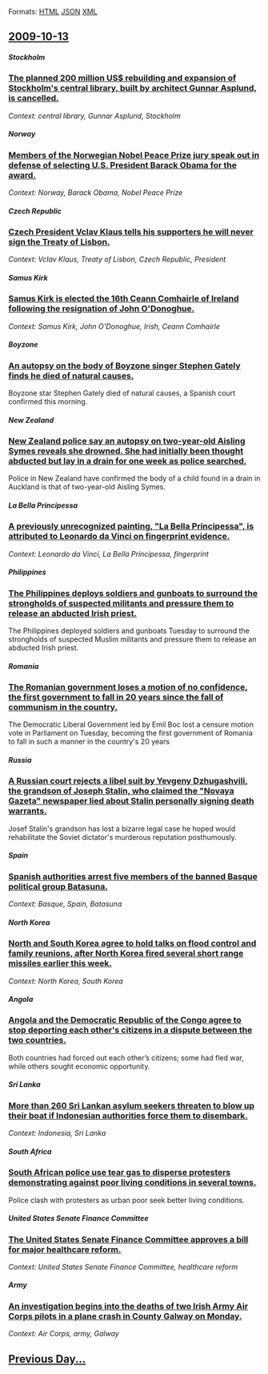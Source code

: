 
Formats: [HTML](2009/10/13/index.html)  [JSON](2009/10/13/index.json)  [XML](2009/10/13/index.xml)  

## [2009-10-13](/news/2009/10/13/index.md)

##### Stockholm
### [ The planned 200 million US$ rebuilding and expansion of Stockholm's central library, built by architect Gunnar Asplund, is cancelled. ](/news/2009/10/13/the-planned-200-million-us-rebuilding-and-expansion-of-stockholm-s-central-library-built-by-architect-gunnar-asplund-is-cancelled.md)
_Context: central library, Gunnar Asplund, Stockholm_

##### Norway
### [ Members of the Norwegian Nobel Peace Prize jury speak out in defense of selecting U.S. President Barack Obama for the award. ](/news/2009/10/13/members-of-the-norwegian-nobel-peace-prize-jury-speak-out-in-defense-of-selecting-u-s-president-barack-obama-for-the-award.md)
_Context: Norway, Barack Obama, Nobel Peace Prize_

##### Czech Republic
### [ Czech President Vclav Klaus tells his supporters he will never sign the Treaty of Lisbon. ](/news/2009/10/13/czech-president-vaclav-klaus-tells-his-supporters-he-will-never-sign-the-treaty-of-lisbon.md)
_Context: Vclav Klaus, Treaty of Lisbon, Czech Republic, President_

##### Samus Kirk
### [ Samus Kirk is elected the 16th Ceann Comhairle of Ireland following the resignation of John O'Donoghue. ](/news/2009/10/13/seamus-kirk-is-elected-the-16th-ceann-comhairle-of-ireland-following-the-resignation-of-john-o-donoghue.md)
_Context: Samus Kirk, John O'Donoghue, Irish, Ceann Comhairle_

##### Boyzone
### [ An autopsy on the body of Boyzone singer Stephen Gately finds he died of natural causes. ](/news/2009/10/13/an-autopsy-on-the-body-of-boyzone-singer-stephen-gately-finds-he-died-of-natural-causes.md)
Boyzone star Stephen Gately died of natural causes, a Spanish court confirmed this morning.

##### New Zealand
### [ New Zealand police say an autopsy on two-year-old Aisling Symes reveals she drowned. She had initially been thought abducted but lay in a drain for one week as police searched. ](/news/2009/10/13/new-zealand-police-say-an-autopsy-on-two-year-old-aisling-symes-reveals-she-drowned-she-had-initially-been-thought-abducted-but-lay-in-a-d.md)
Police in New Zealand have confirmed the body of a child found in a drain in Auckland is that of two-year-old Aisling Symes.

##### La Bella Principessa
### [ A previously unrecognized painting, "La Bella Principessa", is attributed to Leonardo da Vinci on fingerprint evidence. ](/news/2009/10/13/a-previously-unrecognized-painting-la-bella-principessa-is-attributed-to-leonardo-da-vinci-on-fingerprint-evidence.md)
_Context: Leonardo da Vinci, La Bella Principessa, fingerprint_

##### Philippines
### [ The Philippines deploys soldiers and gunboats to surround the strongholds of suspected militants and pressure them to release an abducted Irish priest. ](/news/2009/10/13/the-philippines-deploys-soldiers-and-gunboats-to-surround-the-strongholds-of-suspected-militants-and-pressure-them-to-release-an-abducted-i.md)
The Philippines deployed soldiers and gunboats Tuesday to surround the strongholds of suspected Muslim militants and pressure them to release an abducted Irish priest.

##### Romania
### [ The Romanian government loses a motion of no confidence, the first government to fall in 20 years since the fall of communism in the country. ](/news/2009/10/13/the-romanian-government-loses-a-motion-of-no-confidence-the-first-government-to-fall-in-20-years-since-the-fall-of-communism-in-the-countr.md)
The Democratic Liberal Government led by Emil Boc lost a censure motion vote in Parliament on Tuesday, becoming the first government of Romania to fall in such a manner in the country&#39;s 20 years

##### Russia
### [ A Russian court rejects a libel suit by Yevgeny Dzhugashvili, the grandson of Joseph Stalin, who claimed the "Novaya Gazeta" newspaper lied about Stalin personally signing death warrants. ](/news/2009/10/13/a-russian-court-rejects-a-libel-suit-by-yevgeny-dzhugashvili-the-grandson-of-joseph-stalin-who-claimed-the-novaya-gazeta-newspaper-lied.md)
Josef Stalin&#039;s grandson has lost a bizarre legal case he hoped would rehabilitate the Soviet dictator&#039;s murderous reputation posthumously.

##### Spain
### [ Spanish authorities arrest five members of the banned Basque political group Batasuna. ](/news/2009/10/13/spanish-authorities-arrest-five-members-of-the-banned-basque-political-group-batasuna.md)
_Context: Basque, Spain, Batasuna_

##### North Korea
### [ North and South Korea agree to hold talks on flood control and family reunions, after North Korea fired several short range missiles earlier this week. ](/news/2009/10/13/north-and-south-korea-agree-to-hold-talks-on-flood-control-and-family-reunions-after-north-korea-fired-several-short-range-missiles-earlie.md)
_Context: North Korea, South Korea_

##### Angola
### [ Angola and the Democratic Republic of the Congo agree to stop deporting each other's citizens in a dispute between the two countries. ](/news/2009/10/13/angola-and-the-democratic-republic-of-the-congo-agree-to-stop-deporting-each-other-s-citizens-in-a-dispute-between-the-two-countries.md)
Both countries had forced out each other’s citizens; some had fled war, while others sought economic opportunity.

##### Sri Lanka
### [ More than 260 Sri Lankan asylum seekers threaten to blow up their boat if Indonesian authorities force them to disembark. ](/news/2009/10/13/more-than-260-sri-lankan-asylum-seekers-threaten-to-blow-up-their-boat-if-indonesian-authorities-force-them-to-disembark.md)
_Context: Indonesia, Sri Lanka_

##### South Africa
### [ South African police use tear gas to disperse protesters demonstrating against poor living conditions in several towns. ](/news/2009/10/13/south-african-police-use-tear-gas-to-disperse-protesters-demonstrating-against-poor-living-conditions-in-several-towns.md)
Police clash with protesters as urban poor seek better living conditions.

##### United States Senate Finance Committee
### [ The United States Senate Finance Committee approves a bill for major healthcare reform. ](/news/2009/10/13/the-united-states-senate-finance-committee-approves-a-bill-for-major-healthcare-reform.md)
_Context: United States Senate Finance Committee, healthcare reform_

##### Army
### [ An investigation begins into the deaths of two Irish Army Air Corps pilots in a plane crash in County Galway on Monday. ](/news/2009/10/13/an-investigation-begins-into-the-deaths-of-two-irish-army-air-corps-pilots-in-a-plane-crash-in-county-galway-on-monday.md)
_Context: Air Corps, army, Galway_

## [Previous Day...](/news/2009/10/12/index.md)


